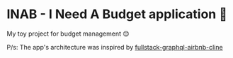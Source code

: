 # INAB - I Need A Budget application 🎉

My toy project for budget management 😊

P/s: The app's architecture was inspired by [fullstack-graphql-airbnb-cline](https://github.com/benawad/fullstack-graphql-airbnb-clone)
